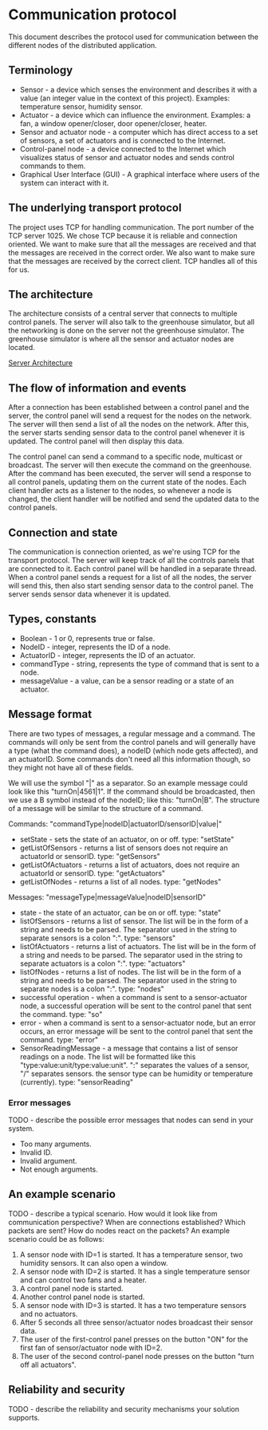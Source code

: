 # Communication protocol

This document describes the protocol used for communication between the different nodes of the
distributed application.

## Terminology

* Sensor - a device which senses the environment and describes it with a value (an integer value in
  the context of this project). Examples: temperature sensor, humidity sensor.
* Actuator - a device which can influence the environment. Examples: a fan, a window opener/closer,
  door opener/closer, heater.
* Sensor and actuator node - a computer which has direct access to a set of sensors, a set of
  actuators and is connected to the Internet.
* Control-panel node - a device connected to the Internet which visualizes status of sensor and
  actuator nodes and sends control commands to them.
* Graphical User Interface (GUI) - A graphical interface where users of the system can interact with
  it.

## The underlying transport protocol

The project uses TCP for handling communication. The port number of the TCP server 1025. We chose TCP because it is
reliable and connection oriented. We want to make sure that all the messages are received and that the messages are
received in the correct order. We also want to make sure that the messages are received by the correct client. TCP
handles all of this for us.

## The architecture

The architecture consists of a central server that connects to multiple control panels. The server will also
talk to the greenhouse simulator, but all the networking is done on the server not the greenhouse simulator. The
greenhouse simulator is where all the sensor and actuator nodes are located. 

[Server Architecture](images/GreenhouseServerArchitecture.png)

## The flow of information and events

After a connection has been established between a control panel and the server, the control panel will send a request
for the nodes on the network. The server will then send a list of all the nodes on the network. After this, the server
starts sending sensor data to the control panel whenever it is updated. The control panel will then display this data.

The control panel can send a command to a specific node, multicast or broadcast. The server will then execute the 
command on the greenhouse. After the command has been executed, the server will send a response to all control panels,
updating them on the current state of the nodes. Each client handler acts as a listener to the nodes, so whenever a node
is changed, the client handler will be notified and send the updated data to the control panels.


## Connection and state

The communication is connection oriented, as we're using TCP for the transport protocol. The server will keep track of
all the controls panels that are connected to it. Each control panel will be handled in a separate thread. When a 
control panel sends a request for a list of all the nodes, the server will send this, then also start sending 
sensor data to the control panel. The server sends sensor data whenever it is updated. 

## Types, constants

 * Boolean - 1 or 0, represents true or false.
 * NodeID - integer, represents the ID of a node.
 * ActuatorID - integer, represents the ID of an actuator.
 * commandType - string, represents the type of command that is sent to a node.
 * messageValue - a value, can be a sensor reading or a state of an actuator.

## Message format

There are two types of messages, a regular message and a command. The commands will only be sent from the control panels
and will generally have a type (what the command does), a nodeID (which node gets affected), and an actuatorID. Some
commands don't need all this information though, so they might not have all of these fields. 

We will use the symbol "|" as a separator. So an example message could look like this "turnOn|4561|1". If the command 
should be broadcasted, then we use a B symbol instead of the nodeID; like this: "turnOn|B". The structure of a message 
will be similar to the structure of a command.

Commands: "commandType|nodeID|actuatorID/sensorID|value|"
* setState - sets the state of an actuator, on or off. type: "setState"
* getListOfSensors - returns a list of sensors does not require an actuatorId or sensorID. type: "getSensors"
* getListOfActuators - returns a list of actuators, does not require an actuatorId or sensorID. type: "getActuators"
* getListOfNodes - returns a list of all nodes. type: "getNodes"

Messages: "messageType|messageValue|nodeID|sensorID"
* state - the state of an actuator, can be on or off. type: "state"
* listOfSensors - returns a list of sensor. The list will be in the form of a string and needs to be parsed.
    The separator used in the string to separate sensors is a colon ":". type: "sensors"
* listOfActuators - returns a list of actuators. The list will be in the form of a string and needs to be parsed.
    The separator used in the string to separate actuators is a colon ":". type: "actuators"
* listOfNodes - returns a list of nodes. The list will be in the form of a string and needs to be parsed.
    The separator used in the string to separate nodes is a colon ":". type: "nodes"
* successful operation - when a command is sent to a sensor-actuator node, a successful operation will be sent to
    the control panel that sent the command. type: "so"
* error - when a command is sent to a sensor-actuator node, but an error occurs, an error message will be sent to
    the control panel that sent the command. type: "error"
* SensorReadingMessage - a message that contains a list of sensor readings on a node. The list will be formatted like
    this "type:value:unit/type:value:unit". ":" separates the values of a sensor, "/" separates
    sensors. the sensor type can be humidity or temperature (currently). type: "sensorReading"

### Error messages

TODO - describe the possible error messages that nodes can send in your system.

* Too many arguments.
* Invalid ID.
* Invalid argument.
* Not enough arguments.

## An example scenario

TODO - describe a typical scenario. How would it look like from communication perspective? When 
are connections established? Which packets are sent? How do nodes react on the packets? An 
example scenario could be as follows:
1. A sensor node with ID=1 is started. It has a temperature sensor, two humidity sensors. It can
   also open a window.
2. A sensor node with ID=2 is started. It has a single temperature sensor and can control two fans
   and a heater.
3. A control panel node is started.
4. Another control panel node is started.
5. A sensor node with ID=3 is started. It has a two temperature sensors and no actuators.
6. After 5 seconds all three sensor/actuator nodes broadcast their sensor data.
7. The user of the first-control panel presses on the button "ON" for the first fan of
   sensor/actuator node with ID=2.
8. The user of the second control-panel node presses on the button "turn off all actuators".

## Reliability and security

TODO - describe the reliability and security mechanisms your solution supports.

